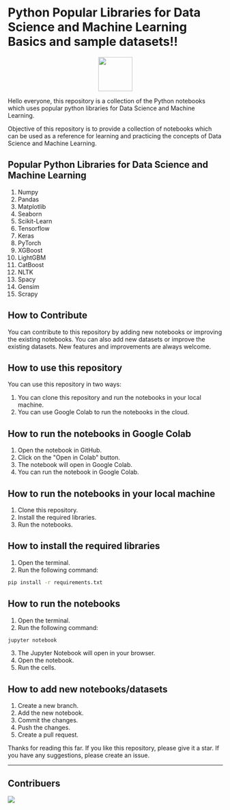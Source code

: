 # Python Popular Libraries for Data Science and Machine Learning Basics and sample datasets!!

<div id="badges" align="center">
<img height = "80px" src="https://cdn.jsdelivr.net/gh/devicons/devicon/icons/python/python-original.svg" />
</div>

Hello everyone, this repository is a collection of the Python notebooks which uses popular python libraries for Data Science and Machine Learning.

Objective of this repository is to provide a collection of notebooks which can be used as a reference for learning and practicing the concepts of Data Science and Machine Learning.

## Popular Python Libraries for Data Science and Machine Learning

1. Numpy
2. Pandas
3. Matplotlib
4. Seaborn
5. Scikit-Learn
6. Tensorflow
7. Keras
8. PyTorch
9. XGBoost
10. LightGBM
11. CatBoost
12. NLTK
13. Spacy
14. Gensim
15. Scrapy

## How to Contribute

You can contribute to this repository by adding new notebooks or improving the existing notebooks. You can also add new datasets or improve the existing datasets.
New features and improvements are always welcome.

## How to use this repository

You can use this repository in two ways:

1. You can clone this repository and run the notebooks in your local machine.
2. You can use Google Colab to run the notebooks in the cloud.

## How to run the notebooks in Google Colab

1. Open the notebook in GitHub.
2. Click on the "Open in Colab" button.
3. The notebook will open in Google Colab.
4. You can run the notebook in Google Colab.

## How to run the notebooks in your local machine

1. Clone this repository.
2. Install the required libraries.
3. Run the notebooks.

## How to install the required libraries

1. Open the terminal.
2. Run the following command:

```bash
pip install -r requirements.txt
```

## How to run the notebooks

1. Open the terminal.
2. Run the following command:

```bash
jupyter notebook
```

3. The Jupyter Notebook will open in your browser.
4. Open the notebook.
5. Run the cells.

## How to add new notebooks/datasets

1. Create a new branch.
2. Add the new notebook.
3. Commit the changes.
4. Push the changes.
5. Create a pull request.

Thanks for reading this far. If you like this repository, please give it a star. If you have any suggestions, please create an issue.

<hr>

## Contribuers
<a href="https://github.com/Anjali2201/Python-notebooks/graphs/contributors">
  <img src="https://contrib.rocks/image?repo=Anjali2201/Python-notebooks" />
</a>
